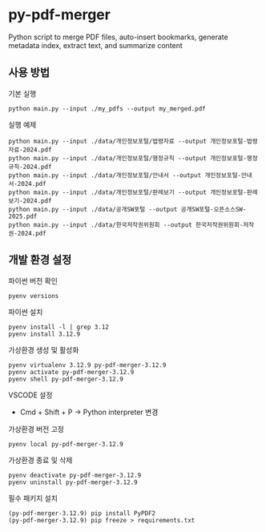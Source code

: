 # py-pdf-merger

Python script to merge PDF files, auto-insert bookmarks, generate metadata index, extract text, and summarize content

## 사용 방법

기본 실행

```shell
python main.py --input ./my_pdfs --output my_merged.pdf
```

실행 예제

```shell
python main.py --input ./data/개인정보포털/법령자료 --output 개인정보포털-법령자료-2024.pdf
python main.py --input ./data/개인정보포털/행정규칙 --output 개인정보포털-행정규칙-2024.pdf
python main.py --input ./data/개인정보포털/안내서 --output 개인정보포털-안내서-2024.pdf
python main.py --input ./data/개인정보포털/판례보기 --output 개인정보포털-판례보기-2024.pdf
python main.py --input ./data/공개SW포털 --output 공개SW포털-오픈소스SW-2025.pdf
python main.py --input ./data/한국저작권위원회 --output 한국저작권위원회-저작권-2024.pdf
```

## 개발 환경 설정

파이썬 버전 확인

```shell
pyenv versions
```

파이썬 설치

```shell
pyenv install -l | grep 3.12
pyenv install 3.12.9
```

가상환경 생성 및 활성화

```shell
pyenv virtualenv 3.12.9 py-pdf-merger-3.12.9
pyenv activate py-pdf-merger-3.12.9
pyenv shell py-pdf-merger-3.12.9
```

VSCODE 설정

- Cmd + Shift + P -> Python interpreter 변경

가상환경 버전 고정

```shell
pyenv local py-pdf-merger-3.12.9
```

가상환경 종료 및 삭제

```shell
pyenv deactivate py-pdf-merger-3.12.9
pyenv uninstall py-pdf-merger-3.12.9
```

필수 패키지 설치

```shell
(py-pdf-merger-3.12.9) pip install PyPDF2
(py-pdf-merger-3.12.9) pip freeze > requirements.txt
```
